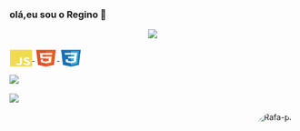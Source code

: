 ### olá,eu sou o Regino 👋


<div align="center">
  <a href="https://github.com/Regino449">
  <img height="180em" src="https://github-readme-stats.vercel.app/api?username=Regino449&show_icons=true&theme=dark&include_all_commits=true&count_private=true"/> 
</div>

  <div style="display: inline_block"><br>
  <img align="center" alt="regi-Js" height="30" width="40" src="https://raw.githubusercontent.com/devicons/devicon/master/icons/javascript/javascript-plain.svg">
  

  <img align="center" alt="regi-HTML" height="30" width="40" src="https://raw.githubusercontent.com/devicons/devicon/master/icons/html5/html5-original.svg">
    
  <img align="center" alt="regi-CSS" height="30" width="40" src="https://raw.githubusercontent.com/devicons/devicon/master/icons/css3/css3-original.svg">
  
  <a href="https://www.instagram.com/kaneki_cg268/" target="_blank"><img src="https://img.shields.io/badge/-Instagram-%23E4405F?style=for-the-badge&logo=instagram&logoColor=white" target="_blank"></a>

<a href="https://discord.com/channels/@me" target="_blank"><img src="https://img.shields.io/badge/Discord-7289DA?style=for-the-badge&logo=discord&logoColor=white" target="_blank"></a> 

   <img align="right" alt="Rafa-pic" height="150" style="border-radius:50px;" src="https://cdnb.artstation.com/p/assets/video_clips/images/024/538/805/large/pixel-jeff-thumb.jpg?1582740711">
